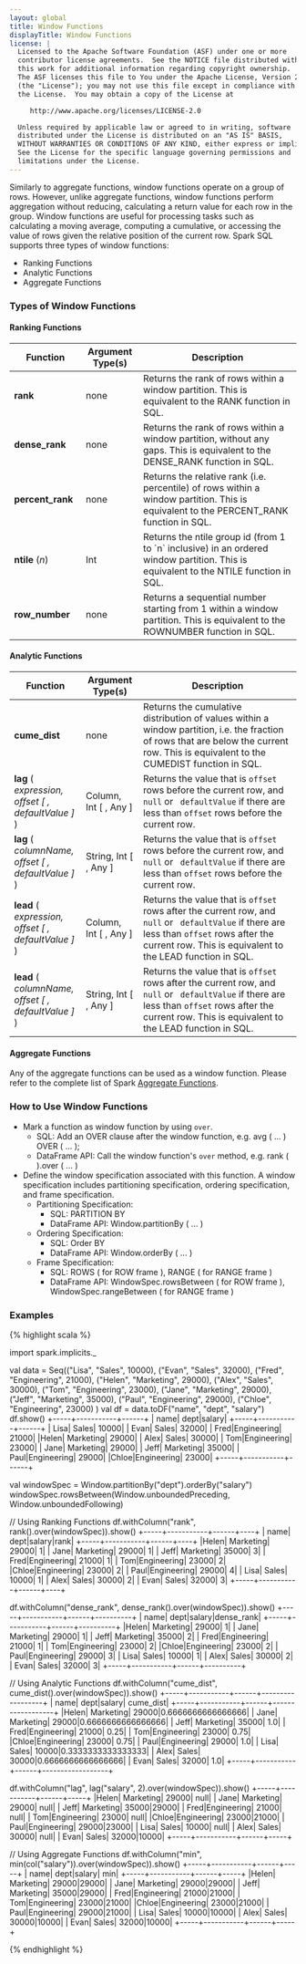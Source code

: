 ```yaml
---
layout: global
title: Window Functions
displayTitle: Window Functions
license: |
  Licensed to the Apache Software Foundation (ASF) under one or more
  contributor license agreements.  See the NOTICE file distributed with
  this work for additional information regarding copyright ownership.
  The ASF licenses this file to You under the Apache License, Version 2.0
  (the "License"); you may not use this file except in compliance with
  the License.  You may obtain a copy of the License at

     http://www.apache.org/licenses/LICENSE-2.0

  Unless required by applicable law or agreed to in writing, software
  distributed under the License is distributed on an "AS IS" BASIS,
  WITHOUT WARRANTIES OR CONDITIONS OF ANY KIND, either express or implied.
  See the License for the specific language governing permissions and
  limitations under the License.
---
```


Similarly to aggregate functions, window functions operate on a group of rows. However, unlike aggregate functions, window functions perform aggregation without reducing, calculating a return value for each row in the group. Window functions are useful for processing tasks such as calculating a moving average, computing a cumulative, or accessing the value of rows given the relative position of the current row. Spark SQL supports three types of window functions:
  * Ranking Functions
  * Analytic Functions
  * Aggregate Functions

### Types of Window Functions

#### Ranking Functions

<table class="table">
  <thead>
    <tr><th style="width:25%">Function</th><th>Argument Type(s)</th><th>Description</th></tr>
  </thead>
    <tr>
      <td width="20%"><b> rank </b></td>
      <td width="20%"> none </td>
      <td width="60%">Returns the rank of rows within a window partition. This is equivalent to the RANK function in SQL. </td>
    </tr>
    <tr>
      <td><b> dense_rank </b></td>
      <td> none </td>
      <td>Returns the rank of rows within a window partition, without any gaps. This is equivalent to the DENSE_RANK function in SQL.</td>
    </tr>
    <tr>
      <td><b> percent_rank </b></td>
      <td> none </td>
      <td>Returns the relative rank (i.e. percentile) of rows within a window partition. This is equivalent to the PERCENT_RANK function in SQL.</td>
    </tr>
    <tr>
      <td><b> ntile </b>(<i>n</i>)</td>
      <td> Int </td>
      <td>Returns the ntile group id (from 1 to `n` inclusive) in an ordered window partition. This is equivalent to the NTILE function in SQL.</td>
    </tr>
    <tr>
      <td><b> row_number </b></td>
      <td> none </td>
      <td>Returns a sequential number starting from 1 within a window partition. This is equivalent to the ROWNUMBER function in SQL.</td>
    </tr>
</table>

#### Analytic Functions

<table class="table">
  <thead>
    <tr><th style="width:25%">Function</th><th>Argument Type(s)</th><th>Description</th></tr>
  </thead>
    <tr>
      <td width="20%"><b> cume_dist </b></td>
      <td width="20%"> none </td>
      <td width="60%">Returns the cumulative distribution of values within a window partition, i.e. the fraction of rows that are below the current row. This is equivalent to the CUMEDIST function in SQL. </td>
    </tr>
    <tr>
      <td><b> lag </b>( <i>expression, offset [ , defaultValue ]</i> )</td>
      <td> Column, Int [ , Any ]</td>
      <td>Returns the value that is <code>offset</code> rows before the current row, and <code>null</code> or <code> defaultValue</code> if there are less than <code>offset</code> rows before the current row.</td>
      </tr>
    <tr>
      <td><b> lag </b>( <i>columnName, offset [ , defaultValue ]</i> )</td>
      <td> String, Int [ , Any ]</td>
      <td>Returns the value that is <code>offset</code> rows before the current row, and <code>null</code> or <code> defaultValue</code> if there are less than <code>offset</code> rows before the current row.</td>
    </tr>
    <tr>
      <td><b> lead </b>( <i>expression, offset [ , defaultValue ]</i> )</td>
      <td> Column, Int [ , Any ] </td>
      <td>Returns the value that is <code>offset</code> rows after the current row, and <code>null</code> or <code> defaultValue</code> if there are less than <code>offset</code> rows after the current row. This is equivalent to the LEAD function in SQL.</td>
    </tr>
    <tr>
      <td><b> lead </b>( <i>columnName, offset [ , defaultValue ]</i> )</td>
      <td> String, Int [ , Any ] </td>
      <td>Returns the value that is <code>offset</code> rows after the current row, and <code>null</code> or <code> defaultValue</code> if there are less than <code>offset</code> rows after the current row. This is equivalent to the LEAD function in SQL.</td>
    </tr>
</table>

#### Aggregate Functions

Any of the aggregate functions can be used as a window function. Please refer to the complete list of Spark [Aggregate Functions](sql-ref-functions-builtin-aggregate.html).

### How to Use Window Functions

  * Mark a function as window function by using `over`.
    - SQL: Add an OVER clause after the window function, e.g. avg ( ... ) OVER ( ... );
    - DataFrame API: Call the window function's `over` method, e.g. rank ( ).over ( ... )
  * Define the window specification associated with this function. A window specification includes partitioning specification, ordering specification, and frame specification.
    - Partitioning Specification:
      - SQL: PARTITION BY
      - DataFrame API: Window.partitionBy ( ... )
    - Ordering Specification:
      - SQL: Order BY
      - DataFrame API: Window.orderBy ( ... )
    - Frame Specification:
      - SQL: ROWS ( for ROW frame ), RANGE ( for RANGE frame )
      - DataFrame API: WindowSpec.rowsBetween ( for ROW frame ), WindowSpec.rangeBetween ( for RANGE frame )

### Examples

{% highlight scala %}

  import spark.implicits._

  val data = Seq(("Lisa", "Sales", 10000),
    ("Evan", "Sales", 32000),
    ("Fred", "Engineering", 21000),
    ("Helen", "Marketing", 29000),
    ("Alex", "Sales", 30000),
    ("Tom", "Engineering", 23000),
    ("Jane", "Marketing", 29000),
    ("Jeff", "Marketing", 35000),
    ("Paul", "Engineering", 29000),
    ("Chloe", "Engineering", 23000)
  )
  val df = data.toDF("name", "dept", "salary")
  df.show()
    +-----+-----------+------+
    | name|       dept|salary|
    +-----+-----------+------+
    | Lisa|      Sales| 10000|
    | Evan|      Sales| 32000|
    | Fred|Engineering| 21000|
    |Helen|  Marketing| 29000|
    | Alex|      Sales| 30000|
    |  Tom|Engineering| 23000|
    | Jane|  Marketing| 29000|
    | Jeff|  Marketing| 35000|
    | Paul|Engineering| 29000|
    |Chloe|Engineering| 23000|
    +-----+-----------+------+

  val windowSpec = Window.partitionBy("dept").orderBy("salary")
  windowSpec.rowsBetween(Window.unboundedPreceding, Window.unboundedFollowing)

  // Using Ranking Functions
  df.withColumn("rank", rank().over(windowSpec)).show()
    +-----+-----------+------+----+
    | name|       dept|salary|rank|
    +-----+-----------+------+----+
    |Helen|  Marketing| 29000|   1|
    | Jane|  Marketing| 29000|   1|
    | Jeff|  Marketing| 35000|   3|
    | Fred|Engineering| 21000|   1|
    |  Tom|Engineering| 23000|   2|
    |Chloe|Engineering| 23000|   2|
    | Paul|Engineering| 29000|   4|
    | Lisa|      Sales| 10000|   1|
    | Alex|      Sales| 30000|   2|
    | Evan|      Sales| 32000|   3|
    +-----+-----------+------+----+

  df.withColumn("dense_rank", dense_rank().over(windowSpec)).show()
    +-----+-----------+------+----------+
    | name|       dept|salary|dense_rank|
    +-----+-----------+------+----------+
    |Helen|  Marketing| 29000|         1|
    | Jane|  Marketing| 29000|         1|
    | Jeff|  Marketing| 35000|         2|
    | Fred|Engineering| 21000|         1|
    |  Tom|Engineering| 23000|         2|
    |Chloe|Engineering| 23000|         2|
    | Paul|Engineering| 29000|         3|
    | Lisa|      Sales| 10000|         1|
    | Alex|      Sales| 30000|         2|
    | Evan|      Sales| 32000|         3|
    +-----+-----------+------+----------+

  // Using Analytic Functions
  df.withColumn("cume_dist", cume_dist().over(windowSpec)).show()
    +-----+-----------+------+------------------+
    | name|       dept|salary|         cume_dist|
    +-----+-----------+------+------------------+
    |Helen|  Marketing| 29000|0.6666666666666666|
    | Jane|  Marketing| 29000|0.6666666666666666|
    | Jeff|  Marketing| 35000|               1.0|
    | Fred|Engineering| 21000|              0.25|
    |  Tom|Engineering| 23000|              0.75|
    |Chloe|Engineering| 23000|              0.75|
    | Paul|Engineering| 29000|               1.0|
    | Lisa|      Sales| 10000|0.3333333333333333|
    | Alex|      Sales| 30000|0.6666666666666666|
    | Evan|      Sales| 32000|               1.0|
    +-----+-----------+------+------------------+

  df.withColumn("lag", lag("salary", 2).over(windowSpec)).show()
    +-----+-----------+------+-----+
    |Helen|  Marketing| 29000| null|
    | Jane|  Marketing| 29000| null|
    | Jeff|  Marketing| 35000|29000|
    | Fred|Engineering| 21000| null|
    |  Tom|Engineering| 23000| null|
    |Chloe|Engineering| 23000|21000|
    | Paul|Engineering| 29000|23000|
    | Lisa|      Sales| 10000| null|
    | Alex|      Sales| 30000| null|
    | Evan|      Sales| 32000|10000|
    +-----+-----------+------+-----+

  // Using Aggregate Functions
  df.withColumn("min", min(col("salary")).over(windowSpec)).show()
    +-----+-----------+------+-----+
    | name|       dept|salary|  min|
    +-----+-----------+------+-----+
    |Helen|  Marketing| 29000|29000|
    | Jane|  Marketing| 29000|29000|
    | Jeff|  Marketing| 35000|29000|
    | Fred|Engineering| 21000|21000|
    |  Tom|Engineering| 23000|21000|
    |Chloe|Engineering| 23000|21000|
    | Paul|Engineering| 29000|21000|
    | Lisa|      Sales| 10000|10000|
    | Alex|      Sales| 30000|10000|
    | Evan|      Sales| 32000|10000|
    +-----+-----------+------+-----+

{% endhighlight %}
